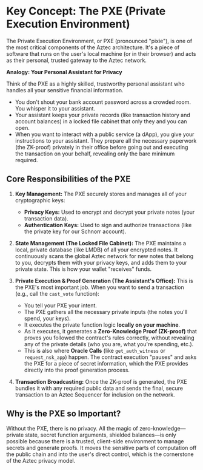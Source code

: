 # Key Concept: The PXE (Private Execution Environment)

The Private Execution Environment, or PXE (pronounced "pixie"), is one of the most critical components of the Aztec architecture. It's a piece of software that runs on the user's local machine (or in their browser) and acts as their personal, trusted gateway to the Aztec network.

**Analogy: Your Personal Assistant for Privacy**

Think of the PXE as a highly skilled, trustworthy personal assistant who handles all your sensitive financial information.
- You don't shout your bank account password across a crowded room. You whisper it to your assistant.
- Your assistant keeps your private records (like transaction history and account balances) in a locked file cabinet that only they and you can open.
- When you want to interact with a public service (a dApp), you give your instructions to your assistant. They prepare all the necessary paperwork (the ZK-proof) privately in their office before going out and executing the transaction on your behalf, revealing only the bare minimum required.

## Core Responsibilities of the PXE

1.  **Key Management:** The PXE securely stores and manages all of your cryptographic keys:
    -   **Privacy Keys:** Used to encrypt and decrypt your private notes (your transaction data).
    -   **Authentication Keys:** Used to sign and authorize transactions (like the private key for our Schnorr account).

2.  **State Management (The Locked File Cabinet):** The PXE maintains a local, private database (like LMDB) of all your encrypted notes. It continuously scans the global Aztec network for new notes that belong to you, decrypts them with your privacy keys, and adds them to your private state. This is how your wallet "receives" funds.

3.  **Private Execution & Proof Generation (The Assistant's Office):** This is the PXE's most important job. When you want to send a transaction (e.g., call the `cast_vote` function):
    -   You tell your PXE your intent.
    -   The PXE gathers all the necessary private inputs (the notes you'll spend, your keys).
    -   It executes the private function logic **locally on your machine**.
    -   As it executes, it generates a **Zero-Knowledge Proof (ZK-proof)** that proves you followed the contract's rules correctly, without revealing any of the private details (who you are, what you're spending, etc.).
    -   This is also where **Oracle Calls** (like `get_auth_witness` or `request_nsk_app`) happen. The contract execution "pauses" and asks the PXE for a piece of secret information, which the PXE provides directly into the proof generation process.

4.  **Transaction Broadcasting:** Once the ZK-proof is generated, the PXE bundles it with any required public data and sends the final, secure transaction to an Aztec Sequencer for inclusion on the network.

## Why is the PXE so Important?

Without the PXE, there is no privacy. All the magic of zero-knowledge—private state, secret function arguments, shielded balances—is only possible because there is a trusted, client-side environment to manage secrets and generate proofs. It moves the sensitive parts of computation off the public chain and into the user's direct control, which is the cornerstone of the Aztec privacy model. 